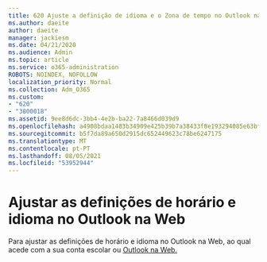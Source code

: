 ```yaml
---
title: 620 Ajuste a definição de idioma e o Zona de tempo no Outlook na Web
ms.author: daeite
author: daeite
manager: jackiesm
ms.date: 04/21/2020
ms.audience: Admin
ms.topic: article
ms.service: o365-administration
ROBOTS: NOINDEX, NOFOLLOW
localization_priority: Normal
ms.collection: Adm_O365
ms.custom:
- "620"
- "3800018"
ms.assetid: 9ee8d6dc-3bb4-4e2b-ba22-7a8466d039d9
ms.openlocfilehash: a4908bdaa1483b34909e425b39b7a38433f8e193294085e63bf08b267d967424
ms.sourcegitcommit: b5f7da89a650d2915dc652449623c78be6247175
ms.translationtype: MT
ms.contentlocale: pt-PT
ms.lasthandoff: 08/05/2021
ms.locfileid: "53952944"
---
```

# <a name="adjust-time-zone-and-language-settings-in-outlook-on-the-web"></a>Ajustar as definições de horário e idioma no Outlook na Web

Para ajustar as definições de horário e idioma no Outlook na Web, ao qual acede com a sua conta escolar ou [Outlook na Web.](https://support.office.com/article/65239869-12e7-4a9d-bca1-76b0ad7ce273d)
  
